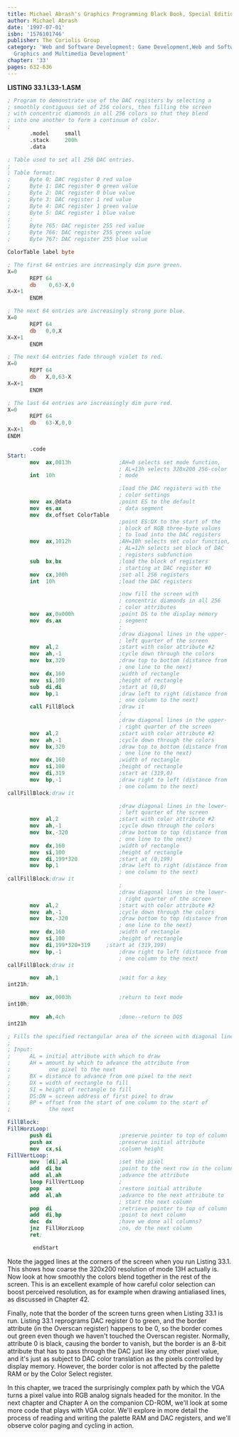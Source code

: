 ```yaml
---
title: Michael Abrash's Graphics Programming Black Book, Special Edition
author: Michael Abrash
date: '1997-07-01'
isbn: '1576101746'
publisher: The Coriolis Group
category: 'Web and Software Development: Game Development,Web and Software Development:
  Graphics and Multimedia Development'
chapter: '33'
pages: 632-636
---
```


**LISTING 33.1 L33-1.ASM**

```nasm
; Program to demonstrate use of the DAC registers by selecting a
; smoothly contiguous set of 256 colors, then filling the screen
; with concentric diamonds in all 256 colors so that they blend
; into one another to form a continuum of color.
;
       .model     small
       .stack     200h
       .data

; Table used to set all 256 DAC entries.
;
; Table format:
;      Byte 0: DAC register 0 red value
;      Byte 1: DAC register 0 green value
;      Byte 2: DAC register 0 blue value
;      Byte 3: DAC register 1 red value
;      Byte 4: DAC register 1 green value
;      Byte 5: DAC register 1 blue value
;      :
;      Byte 765: DAC register 255 red value
;      Byte 766: DAC register 255 green value
;      Byte 767: DAC register 255 blue value

ColorTable label byte

; The first 64 entries are increasingly dim pure green.
X=0
       REPT 64
       db    0,63-X,0
X=X+1
       ENDM

; The next 64 entries are increasingly strong pure blue.
X=0
       REPT 64
       db   0,0,X
X=X+1
       ENDM

; The next 64 entries fade through violet to red.
X=0
       REPT 64
       db   X,0,63-X
X=X+1
       ENDM

; The last 64 entries are increasingly dim pure red.
X=0
       REPT 64
       db   63-X,0,0
X=X+1
ENDM

       .code
Start:
       mov  ax,0013h               ;AH=0 selects set mode function,
                                   ; AL=13h selects 320x200 256-color
       int  10h                    ; mode

                                   ;load the DAC registers with the
                                   ; color settings
       mov  ax,@data               ;point ES to the default
       mov  es,ax                  ; data segment
       mov  dx,offset ColorTable
                                   ;point ES:DX to the start of the
                                   ; block of RGB three-byte values
                                   ; to load into the DAC registers
       mov  ax,1012h               ;AH=10h selects set color function,
                                   ; AL=12h selects set block of DAC
                                   ; registers subfunction
       sub  bx,bx                  ;load the block of registers
                                   ; starting at DAC register #0
       mov  cx,100h                ;set all 256 registers
       int  10h                    ;load the DAC registers

                                   ;now fill the screen with
                                   ; concentric diamonds in all 256
                                   ; color attributes
       mov  ax,0a000h              ;point DS to the display memory
       mov  ds,ax                  ; segment
                                   ;
                                   ;draw diagonal lines in the upper-
                                   ; left quarter of the screen
       mov  al,2                   ;start with color attribute #2
       mov  ah,-1                  ;cycle down through the colors
       mov  bx,320                 ;draw top to bottom (distance from
                                   ; one line to the next)
       mov  dx,160                 ;width of rectangle
       mov  si,100                 ;height of rectangle
       sub  di,di                  ;start at (0,0)
       mov  bp,1                   ;draw left to right (distance from
                                   ; one column to the next)
       call FillBlock              ;draw it
                                   ;
                                   ;draw diagonal lines in the upper-
                                   ; right quarter of the screen
       mov  al,2                   ;start with color attribute #2
       mov  ah,-1                  ;cycle down through the colors
       mov  bx,320                 ;draw top to bottom (distance from
                                   ; one line to the next)
       mov  dx,160                 ;width of rectangle
       mov  si,100                 ;height of rectangle
       mov  di,319                 ;start at (319,0)
       mov  bp,-1                  ;draw right to left (distance from
                                   ; one column to the next)
callFillBlock;draw it

                                   ;draw diagonal lines in the lower-
                                   ; left quarter of the screen
       mov  al,2                   ;start with color attribute #2
       mov  ah,-1                  ;cycle down through the colors
       mov  bx,-320                ;draw bottom to top (distance from
                                   ; one line to the next)
       mov  dx,160                 ;width of rectangle
       mov  si,100                 ;height of rectangle
       mov  di,199*320             ;start at (0,199)
       mov  bp,1                   ;draw left to right (distance from
                                   ; one column to the next)
callFillBlock;draw it
                                   ;
                                   ;draw diagonal lines in the lower-
                                   ; right quarter of the screen
       mov  al,2                   ;start with color attribute #2
       mov  ah,-1                  ;cycle down through the colors
       mov  bx,-320                ;draw bottom to top (distance from
                                   ; one line to the next)
       mov  dx,160                 ;width of rectangle
       mov  si,100                 ;height of rectangle
       mov  di,199*320+319     ;start at (319,199)
       mov  bp,-1                  ;draw right to left (distance from
                                   ; one column to the next)
callFillBlock;draw it

       mov  ah,1                   ;wait for a key
int21h;

       mov  ax,0003h               ;return to text mode
int10h;

       mov  ah,4ch                 ;done--return to DOS
int21h

; Fills the specified rectangular area of the screen with diagonal lines.
;
; Input:
;      AL = initial attribute with which to draw
;      AH = amount by which to advance the attribute from
;            one pixel to the next
;      BX = distance to advance from one pixel to the next
;      DX = width of rectangle to fill
;      SI = height of rectangle to fill
;      DS:DN = screen address of first pixel to draw
;      BP = offset from the start of one column to the start of
;            the next

FillBlock:
FillHorzLoop:
       push di                     ;preserve pointer to top of column
       push ax                     ;preserve initial attribute
       mov  cx,si                  ;column height
FillVertLoop:
       mov  [di],al                ;set the pixel
       add  di,bx                  ;point to the next row in the column
       add  al,ah                  ;advance the attribute
       loop FillVertLoop           ;
       pop  ax                     ;restore initial attribute
       add  al,ah                  ;advance to the next attribute to
                                   ; start the next column
       pop  di                     ;retrieve pointer to top of column
       add  di,bp                  ;point to next column
       dec  dx                     ;have we done all columns?
       jnz  FillHorzLoop           ;no, do the next column
       ret;

        endStart
```

Note the jagged lines at the corners of the screen when you run Listing
33.1. This shows how coarse the 320x200 resolution of mode 13H actually
is. Now look at how smoothly the colors blend together in the rest of
the screen. This is an excellent example of how careful color selection
can boost perceived resolution, as for example when drawing antialiased
lines, as discussed in Chapter 42.

Finally, note that the border of the screen turns green when Listing
33.1 is run. Listing 33.1 reprograms DAC register 0 to green, and the
border attribute (in the Overscan register) happens to be 0, so the
border comes out green even though we haven't touched the Overscan
register. Normally, attribute 0 is black, causing the border to vanish,
but the border is an 8-bit attribute that has to pass through the DAC
just like any other pixel value, and it's just as subject to DAC color
translation as the pixels controlled by display memory. However, the
border color is not affected by the palette RAM or by the Color Select
register.

In this chapter, we traced the surprisingly complex path by which the
VGA turns a pixel value into RGB analog signals headed for the monitor.
In the next chapter and Chapter A on the companion CD-ROM, we'll look at
some more code that plays with VGA color. We'll explore in more detail
the process of reading and writing the palette RAM and DAC registers,
and we'll observe color paging and cycling in action.

